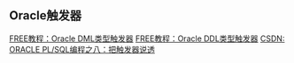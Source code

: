 ## Oracle触发器


[FREE教程：Oracle DML类型触发器](https://www.oraclejsq.com/plsql/010200566.html)
[FREE教程：Oracle DDL类型触发器](https://www.oraclejsq.com/plsql/010200598.html)
[CSDN: ORACLE PL/SQL编程之八：把触发器说透](https://blog.csdn.net/indexman/article/details/8023740)


